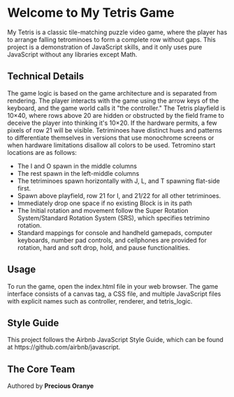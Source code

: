 <h1>Welcome to My Tetris Game</h1>

<p>My Tetris is a classic tile-matching puzzle video game, where the player has to arrange falling tetrominoes to form a complete row without gaps. This project is a demonstration of JavaScript skills, and it only uses pure JavaScript without any libraries except Math.</p>

<h2>Technical Details</h2>

<p>The game logic is based on the game architecture and is separated from rendering. The player interacts with the game using the arrow keys of the keyboard, and the game world calls it "the controller." The Tetris playfield is 10×40, where rows above 20 are hidden or obstructed by the field frame to deceive the player into thinking it's 10×20. If the hardware permits, a few pixels of row 21 will be visible. Tetriminoes have distinct hues and patterns to differentiate themselves in versions that use monochrome screens or when hardware limitations disallow all colors to be used. Tetromino start locations are as follows:</p>
<ul>
<li>The I and O spawn in the middle columns</li>
<li>The rest spawn in the left-middle columns</li>
<li>The tetriminoes spawn horizontally with J, L, and T spawning flat-side first.</li>
<li>Spawn above playfield, row 21 for I, and 21/22 for all other tetriminoes.</li>
<li>Immediately drop one space if no existing Block is in its path</li>
<li>The Initial rotation and movement follow the Super Rotation System/Standard Rotation System (SRS), which specifies tetrimino rotation. </li>
<li>Standard mappings for console and handheld gamepads, computer keyboards, number pad controls, and cellphones are provided for rotation, hard and soft drop, hold, and pause functionalities.</li>
</ul>

<h2>Usage</h2>

<p>To run the game, open the index.html file in your web browser. The game interface consists of a canvas tag, a CSS file, and multiple JavaScript files with explicit names such as controller, renderer, and tetris_logic.</p>

<h2>Style Guide</h2>
This project follows the Airbnb JavaScript Style Guide, which can be found at https://github.com/airbnb/javascript.

<h2>The Core Team</h2>
<p>Authored by <strong>Precious Oranye</strong></p>